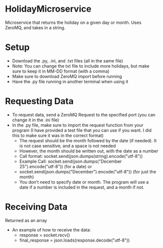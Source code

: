 # HolidayMicroservice
Microservice that returns the holiday on a given day or month. Uses ZeroMQ, and takes in a string.

# Setup
- Download the .py, .ini, and .txt files (all in the same file)
- Note: You can change the txt file to include more holidays, but make sure to keep it in MM-DD format (with a comma)
- Make sure to download ZeroMQ import before running
- Have the .py file running in another terminal when using it

# Requesting Data
- To request data, send a ZeroMQ Request to the specified port (you can change it in the .ini file)
- In the .py file, make sure to import the request function from your program (I have provided a test file that you can use if you want. I did this to make sure it was in the correct format)
  - The request should be the month followed by the date (if needed). It is not case sensitive, and a space is not needed
  - However, the month should be written out, with the date as a number
  - Call format: socket.send(json.dumps(string).encode("utf-8"))
  - Example Call: socket.send(json.dumps("December 25").encode("utf-8"))  (for a date) or
  - socket.send(json.dumps("December").encode("utf-8")) (for just the month)
  - You don't need to specify date or month. The program will use a date if a number is included in the request, and a month if not.

# Receiving Data
Returned as an array
- An example of how to receive the data:
  - response = socket.recv()
  - final_response = json.loads(response.decode("utf-8"))

